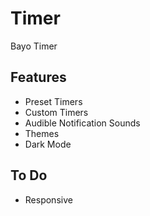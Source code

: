 # Timer

Bayo Timer

## Features

* Preset Timers
* Custom Timers
* Audible Notification Sounds
* Themes
* Dark Mode

## To Do

* Responsive
